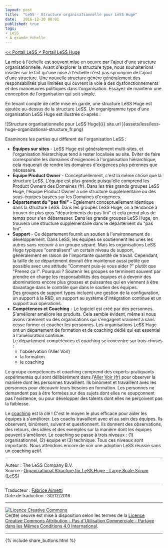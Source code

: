```yaml
---
layout: post
title:  "LeSS - Structure organisationnelle pour LeSS Huge"
date:   2016-12-30 00:01
published: true
tags:
- LeSS
- À grande échelle
---
```


[<< Portail LeSS < Portail LeSS Huge](http://www.les-traducteurs-agiles.org/2016/12/26/less-portail-less-huge.html)

La mise à l'échelle est souvent mise en oeuvre par l'ajout d'une structure organisationnelle. Avant d'explorer la structure type, nous souhaiterions insister sur le fait qu'une mise à l'échelle n'est pas synonyme de l'ajout d'une structure. Une nouvelle structure génère généralement des responsabilités plus limitées qui ouvrent la voie à des dysfonctionnements et des manoeuvres politiques dans l'organisation. Essayez de maintenir une conception de l'organisation qui soit simple.

En tenant compte de cette mise en garde, une structure LeSS Huge est ajoutée au-dessus de la structure LeSS. Un organigramme type d'une organisation LeSS Huge est illustrée ci-après :

![Structure organisationnelle pour LeSS Huge]({{ site.url }}assets/less/less-huge-organizational-structure_fr.png)

Examinons les parties qui diffèrent de l'organisation LeSS :

* **Équipes sur sites** - LeSS Huge est généralement multi-sites, et l'organisation hiérarchique tend à rester localisée au site. Eviter de faire correspondre les domaines d'exigences à l'organisation hiérarchique, cela risquerait de rendre les domaines d'exigences plus pérennes que nécessaire.
* **Équipe Product Owner** - Conceptuellement, c'est la même chose que la structure LeSS. L'équipe est plus grande puisqu'elle comprend les Product Owners des Domaines (fr). Dans les très grands groupes LeSS Huge, l'équipe Product Owner a une structure supplémentaire ou des sous-équipes basées sur les Domaines d'exigences.
* **Département du "pas fini"** - Egalement conceptuellement identique dans la structure LeSS. Dans les groupes LeSS Huge, on a tendance à trouver de plus gros "départements du pas fini" et cela prend plus de temps pour s'en débarrasser. Dans les grands groupes LeSS Huge, on trouvera une structure supplémentaire dans le département du "pas fini".
* **Support** - Ce département fournit un soutien à l'environnement de développement. Dans LeSS, les équipes se soutiennent les unes les autres sans recourir à un groupe séparé. Mais les organisations LeSS Huge typiques "centralisent" un certain niveau de support, généralement en raison de l'importante quantité de travail. Cependant, la taille de ce département devrait être maintenue aussi petite que possible avec une attitude "Comment puis-je vous aider ?" plutôt que "Prenez ça !". Pourquoi ? Soutenir les groupes se terminent souvent par prendre en charge les responsabilités des équipes et à devenir des abominations encore plus grosses et puissantes qui en viennent à être davantage dans le contrôle que dans le soutien des équipes. <br/> Des groupes de support types incluent une gestion de la configuration, un support à la R&D, un support au système d'intégration continue et un support aux opérations.
* **Compétences et Coaching** - Le logiciel est créé par des personnes. S'améliorer améliore les produits. Cela semble évident, même si nous avons rarement vu des organisations qui s'engagent vraiment à sans cesse former et coacher les personnes. Les organisations LeSS Huge ont un département de formation et de coaching dédié qui est essentiel à l'amélioration continue. <br/> Le département compétences et coaching se concentre sur trois choses :
    - l'observation (Aller Voir)
    - la formation
    - le coaching


Le groupe compétences et coaching comprend des experts-pratiquants expérimentés qui sont délibérément dans l'[Aller Voir (fr)](http://www.les-traducteurs-agiles.org/2016/12/26/less-aller-voir.html) pour observer la manière dont les personnes travaillent. Ils binôment et travaillent avec les personnes pour découvrir leurs besoins en formation. Les personnes ne demandent pas à être formées sur des sujets dont elles ne soupçonnent pas l'existence, ou pour développer des talents dont elles ne perçoivent pas la faiblesse.

Le [coaching](http://www.les-traducteurs-agiles.org/2017/01/11/less-coaching.html) est la clé ! C'est le moyen le plus efficace pour aider les équipes à s'améliorer. Les coachs travaillent avec et au sein des équipes. Ils observent, binôment, suivent et questionnent. Ils donnent des observations, des retours, des idées et des exemples sur la manière dont les équipes peuvent s'améliorer. Le coaching se passe à trois niveaux : (1) organisationnel, (2) équipe et (3) technique. Tous ces niveaux sont importants. Nous attendons encore de voir une adoption LeSS réussie sans un coaching actif.


---
Auteur : The LeSS Company B.V.  
Source : [Organizational Structure for LeSS Huge - Large Scale Scrum (LeSS)](http://less.works/less/less-huge/organizational-structure.html)  

---
Traducteur : [Fabrice Aimetti](http://www.fabrice-aimetti.fr/)  
Date de traduction : 30/12/2016  

---

<a rel="license" href="http://creativecommons.org/licenses/by-nc-sa/4.0/"><img alt="Licence Creative Commons" style="border-width:0" src="http://i.creativecommons.org/l/by-nc-sa/4.0/88x31.png" /></a><br />Ce(tte) oeuvre est mise à disposition selon les termes de la <a rel="license" href="http://creativecommons.org/licenses/by-nc-sa/4.0/">Licence Creative Commons Attribution - Pas d'Utilisation Commerciale - Partage dans les Mêmes Conditions 4.0 International</a>.

---

{% include share_buttons.html %}

